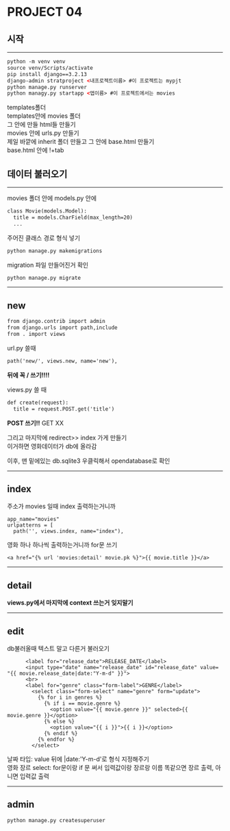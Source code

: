 # PROJECT 04

## 시작
___

```html
python -m venv venv
source venv/Scripts/activate
pip install django==3.2.13
django-admin stratproject <내프로젝트이름> #이 프로젝트는 mypjt
python manage.py runserver
python managy.py startapp <앱이름> #이 프로젝트에서는 movies
```
templates폴더  
templates안에 movies 폴더  
그 안에 만들 html들 만들기  
movies 안에 urls.py 만들기  
제일 바깥에 inherit 폴더 만들고 그 안에 base.html 만들기  
base.html 안에 !+tab  

## 데이터 불러오기
----

movies 폴더 안에 models.py 안에 
```html
class Movie(models.Model):
  title = models.CharField(max_length=20)
  ...
```
주어진 클래스 경로 형식 넣기

```html
python manage.py makemigrations
```
migration 파일 만들어진거 확인
```html
python manage.py migrate
```
-----
## new
```html
from django.contrib import admin
from django.urls import path,include
from . import views
```
url.py 쓸때 
```html
path('new/', views.new, name='new'),
```
**뒤에 꼭 / 쓰기!!!!**

views.py 쓸 때
```html
def create(request):
  title = request.POST.get('title')
```
**POST 쓰기!!** GET XX

그리고 마지막에 redirect>> index 가게 만들기  
이거하면 영화데이터가 db에 올라감

이후, 맨 밑에있는 db.sqlite3 우클릭해서 opendatabase로 확인

----
## index

주소가 movies 일때 index 출력하는거니까
```
app_name="movies"
urlpatterns = [
  path('', views.index, name="index"),
```

영화 하나 하나씩 출력하는거니까 for문 쓰기  

```
<a href="{% url 'movies:detail' movie.pk %}">{{ movie.title }}</a>
```

____

## detail
**views.py에서 마지막에 context 쓰는거 잊지말기**

----

## edit
db불러올때 텍스트 말고 다른거 불러오기
```
      <label for="release_date">RELEASE_DATE</label>
      <input type="date" name="release_date" id="release_date" value= "{{ movie.release_date|date:"Y-m-d" }}">
      <br>
      <label for="genre" class="form-label">GENRE</label>
        <select class="form-select" name="genre" form="update">
          {% for i in genres %}
            {% if i == movie.genre %}
              <option value="{{ movie.genre }}" selected>{{ movie.genre }}</option>
            {% else %}
              <option value="{{ i }}">{{ i }}</option>
            {% endif %}
          {% endfor %}
        </select>
```
날짜 타입: value 뒤에 |date:'Y-m-d'로 형식 지정해주기  
영화 장르 select: for문이랑 if 문 써서 입력값이랑 장르랑 이름 똑같으면 장르 출력, 아니면 입력값 출력

---
## admin

```
python manage.py createsuperuser
```